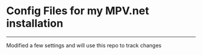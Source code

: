 # Config Files for my MPV.net installation
---
Modified a few settings and will use this repo to track changes